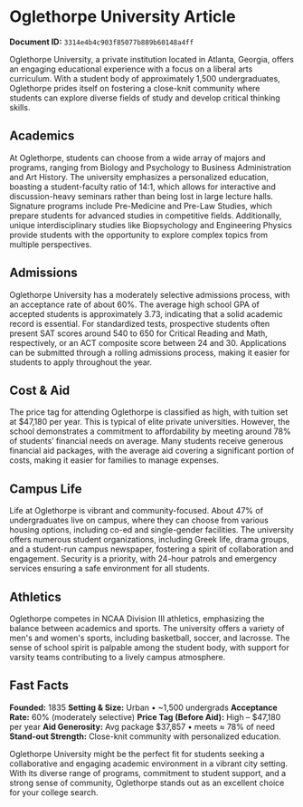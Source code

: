 # Oglethorpe University Article

**Document ID:** `3314e4b4c903f85077b889b60148a4ff`

Oglethorpe University, a private institution located in Atlanta, Georgia, offers an engaging educational experience with a focus on a liberal arts curriculum. With a student body of approximately 1,500 undergraduates, Oglethorpe prides itself on fostering a close-knit community where students can explore diverse fields of study and develop critical thinking skills.

## Academics
At Oglethorpe, students can choose from a wide array of majors and programs, ranging from Biology and Psychology to Business Administration and Art History. The university emphasizes a personalized education, boasting a student-faculty ratio of 14:1, which allows for interactive and discussion-heavy seminars rather than being lost in large lecture halls. Signature programs include Pre-Medicine and Pre-Law Studies, which prepare students for advanced studies in competitive fields. Additionally, unique interdisciplinary studies like Biopsychology and Engineering Physics provide students with the opportunity to explore complex topics from multiple perspectives.

## Admissions
Oglethorpe University has a moderately selective admissions process, with an acceptance rate of about 60%. The average high school GPA of accepted students is approximately 3.73, indicating that a solid academic record is essential. For standardized tests, prospective students often present SAT scores around 540 to 650 for Critical Reading and Math, respectively, or an ACT composite score between 24 and 30. Applications can be submitted through a rolling admissions process, making it easier for students to apply throughout the year.

## Cost & Aid
The price tag for attending Oglethorpe is classified as high, with tuition set at $47,180 per year. This is typical of elite private universities. However, the school demonstrates a commitment to affordability by meeting around 78% of students’ financial needs on average. Many students receive generous financial aid packages, with the average aid covering a significant portion of costs, making it easier for families to manage expenses.

## Campus Life
Life at Oglethorpe is vibrant and community-focused. About 47% of undergraduates live on campus, where they can choose from various housing options, including co-ed and single-gender facilities. The university offers numerous student organizations, including Greek life, drama groups, and a student-run campus newspaper, fostering a spirit of collaboration and engagement. Security is a priority, with 24-hour patrols and emergency services ensuring a safe environment for all students.

## Athletics
Oglethorpe competes in NCAA Division III athletics, emphasizing the balance between academics and sports. The university offers a variety of men's and women's sports, including basketball, soccer, and lacrosse. The sense of school spirit is palpable among the student body, with support for varsity teams contributing to a lively campus atmosphere.

## Fast Facts
**Founded:** 1835
**Setting & Size:** Urban • ~1,500 undergrads
**Acceptance Rate:** 60% (moderately selective)
**Price Tag (Before Aid):** High – $47,180 per year
**Aid Generosity:** Avg package $37,857 • meets ≈ 78% of need
**Stand-out Strength:** Close-knit community with personalized education.

Oglethorpe University might be the perfect fit for students seeking a collaborative and engaging academic environment in a vibrant city setting. With its diverse range of programs, commitment to student support, and a strong sense of community, Oglethorpe stands out as an excellent choice for your college search.
